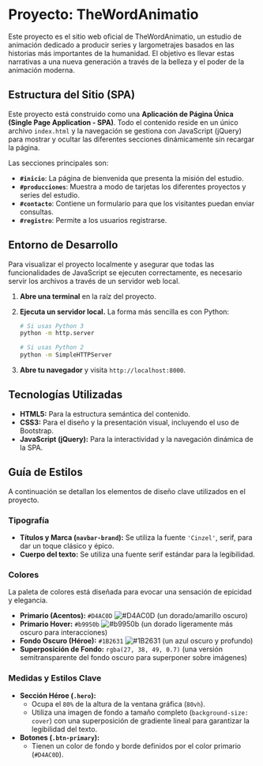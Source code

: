 # Proyecto: TheWordAnimatio

Este proyecto es el sitio web oficial de TheWordAnimatio, un estudio de animación dedicado a producir series y largometrajes basados en las historias más importantes de la humanidad. El objetivo es llevar estas narrativas a una nueva generación a través de la belleza y el poder de la animación moderna.

## Estructura del Sitio (SPA)

Este proyecto está construido como una **Aplicación de Página Única (Single Page Application - SPA)**. Todo el contenido reside en un único archivo `index.html` y la navegación se gestiona con JavaScript (jQuery) para mostrar y ocultar las diferentes secciones dinámicamente sin recargar la página.

Las secciones principales son:

- **`#inicio`**: La página de bienvenida que presenta la misión del estudio.
- **`#producciones`**: Muestra a modo de tarjetas los diferentes proyectos y series del estudio.
- **`#contacto`**: Contiene un formulario para que los visitantes puedan enviar consultas.
- **`#registro`**: Permite a los usuarios registrarse.

## Entorno de Desarrollo

Para visualizar el proyecto localmente y asegurar que todas las funcionalidades de JavaScript se ejecuten correctamente, es necesario servir los archivos a través de un servidor web local.

1.  **Abre una terminal** en la raíz del proyecto.
2.  **Ejecuta un servidor local.** La forma más sencilla es con Python:

    ```bash
    # Si usas Python 3
    python -m http.server

    # Si usas Python 2
    python -m SimpleHTTPServer
    ```
3.  **Abre tu navegador** y visita `http://localhost:8000`.

## Tecnologías Utilizadas

- **HTML5:** Para la estructura semántica del contenido.
- **CSS3:** Para el diseño y la presentación visual, incluyendo el uso de Bootstrap.
- **JavaScript (jQuery):** Para la interactividad y la navegación dinámica de la SPA.

## Guía de Estilos

A continuación se detallan los elementos de diseño clave utilizados en el proyecto.

### Tipografía

- **Títulos y Marca (`navbar-brand`):** Se utiliza la fuente `'Cinzel'`, serif, para dar un toque clásico y épico.
- **Cuerpo del texto:** Se utiliza una fuente serif estándar para la legibilidad.

### Colores

La paleta de colores está diseñada para evocar una sensación de epicidad y elegancia.

- **Primario (Acentos):** `#D4AC0D` ![#D4AC0D](https://via.placeholder.com/15/D4AC0D/000000?text=+) (un dorado/amarillo oscuro)
- **Primario Hover:** `#b9950b` ![#b9950b](https://via.placeholder.com/15/b9950b/000000?text=+) (un dorado ligeramente más oscuro para interacciones)
- **Fondo Oscuro (Héroe):** `#1B2631` ![#1B2631](https://via.placeholder.com/15/1B2631/000000?text=+) (un azul oscuro y profundo)
- **Superposición de Fondo:** `rgba(27, 38, 49, 0.7)` (una versión semitransparente del fondo oscuro para superponer sobre imágenes)

### Medidas y Estilos Clave

- **Sección Héroe (`.hero`):**
    - Ocupa el `80%` de la altura de la ventana gráfica (`80vh`).
    - Utiliza una imagen de fondo a tamaño completo (`background-size: cover`) con una superposición de gradiente lineal para garantizar la legibilidad del texto.
- **Botones (`.btn-primary`):**
    - Tienen un color de fondo y borde definidos por el color primario (`#D4AC0D`).
